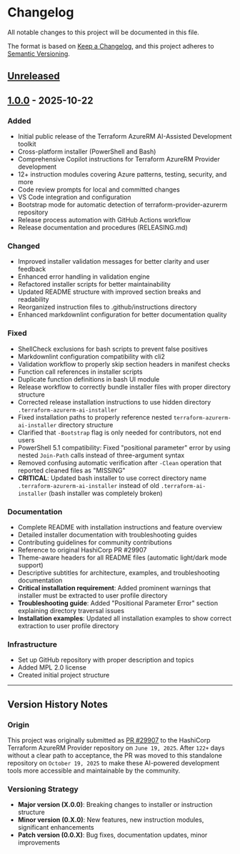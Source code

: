 # Changelog

All notable changes to this project will be documented in this file.

The format is based on [Keep a Changelog](https://keepachangelog.com/en/1.0.0/),
and this project adheres to [Semantic Versioning](https://semver.org/spec/v2.0.0.html).

## [Unreleased]

## [1.0.0] - 2025-10-22

### Added
- Initial public release of the Terraform AzureRM AI-Assisted Development toolkit
- Cross-platform installer (PowerShell and Bash)
- Comprehensive Copilot instructions for Terraform AzureRM Provider development
- 12+ instruction modules covering Azure patterns, testing, security, and more
- Code review prompts for local and committed changes
- VS Code integration and configuration
- Bootstrap mode for automatic detection of terraform-provider-azurerm repository
- Release process automation with GitHub Actions workflow
- Release documentation and procedures (RELEASING.md)

### Changed
- Improved installer validation messages for better clarity and user feedback
- Enhanced error handling in validation engine
- Refactored installer scripts for better maintainability
- Updated README structure with improved section breaks and readability
- Reorganized instruction files to .github/instructions directory
- Enhanced markdownlint configuration for better documentation quality

### Fixed
- ShellCheck exclusions for bash scripts to prevent false positives
- Markdownlint configuration compatibility with cli2
- Validation workflow to properly skip section headers in manifest checks
- Function call references in installer scripts
- Duplicate function definitions in bash UI module
- Release workflow to correctly bundle installer files with proper directory structure
- Corrected release installation instructions to use hidden directory `.terraform-azurerm-ai-installer`
- Fixed installation paths to properly reference nested `terraform-azurerm-ai-installer` directory structure
- Clarified that `-Bootstrap` flag is only needed for contributors, not end users
- PowerShell 5.1 compatibility: Fixed "positional parameter" error by using nested `Join-Path` calls instead of three-argument syntax
- Removed confusing automatic verification after `-Clean` operation that reported cleaned files as "MISSING"
- **CRITICAL**: Updated bash installer to use correct directory name `.terraform-azurerm-ai-installer` instead of old `.terraform-ai-installer` (bash installer was completely broken)

### Documentation
- Complete README with installation instructions and feature overview
- Detailed installer documentation with troubleshooting guides
- Contributing guidelines for community contributions
- Reference to original HashiCorp PR #29907
- Theme-aware headers for all README files (automatic light/dark mode support)
- Descriptive subtitles for architecture, examples, and troubleshooting documentation
- **Critical installation requirement**: Added prominent warnings that installer must be extracted to user profile directory
- **Troubleshooting guide**: Added "Positional Parameter Error" section explaining directory traversal issues
- **Installation examples**: Updated all installation examples to show correct extraction to user profile directory

### Infrastructure
- Set up GitHub repository with proper description and topics
- Added MPL 2.0 license
- Created initial project structure

---

## Version History Notes

### Origin
This project was originally submitted as [PR #29907](https://github.com/hashicorp/terraform-provider-azurerm/pull/29907) to the HashiCorp Terraform AzureRM Provider repository on `June 19, 2025`. After `122+` days without a clear path to acceptance, the PR was moved to this standalone repository on `October 19, 2025` to make these AI-powered development tools more accessible and maintainable by the community.

### Versioning Strategy
- **Major version (X.0.0)**: Breaking changes to installer or instruction structure
- **Minor version (0.X.0)**: New features, new instruction modules, significant enhancements
- **Patch version (0.0.X)**: Bug fixes, documentation updates, minor improvements

[Unreleased]: https://github.com/WodansSon/terraform-azurerm-ai-assisted-development/compare/v1.0.0...HEAD
[1.0.0]: https://github.com/WodansSon/terraform-azurerm-ai-assisted-development/releases/tag/v1.0.0
